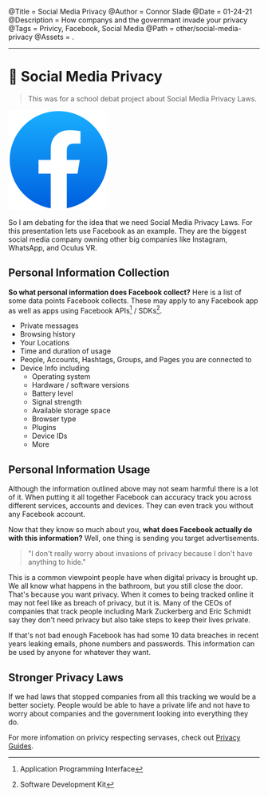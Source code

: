 @Title = Social Media Privacy
@Author = Connor Slade
@Date = 01-24-21
@Description = How companys and the governmant invade your privacy
@Tags = Privicy, Facebook, Social Media
@Path = other/social-media-privacy
@Assets = .

---

# 🧐 Social Media Privacy

> This was for a school debat project about Social Media Privacy Laws.

![Facebook Logo](../assets/other/social-media-privacy/facebook.svg)

So I am debating for the idea that we need Social Media Privacy Laws.
For this presentation lets use Facebook as an example.
They are the biggest social media company owning other big companies like Instagram, WhatsApp, and Oculus VR.

## Personal Information Collection​

**So what personal information does Facebook collect?**
Here is a list of some data points Facebook collects.
These may apply to any Facebook app as well as apps using Facebook APIs[^1] / SDKs[^2].

- Private messages
- Browsing history
- Your Locations
- Time and duration of usage
- People, Accounts, Hashtags, Groups, and Pages you are connected to
- Device Info including
  - Operating system
  - Hardware / software versions
  - Battery level
  - Signal strength
  - Available storage space
  - Browser type
  - Plugins
  - Device IDs
  - More

## Personal Information Usage​

Although the information outlined above may not seam harmful there is a lot of it.
When putting it all together Facebook can accuracy track you across different services, accounts and devices.
They can even track you without any Facebook account.

Now that they know so much about you, **what does Facebook actually do with this information?**
Well, one thing is sending you target advertisements.

> "I don't really worry about invasions of privacy because I don't have anything to hide."

This is a common viewpoint people have when digital privacy is brought up.
We all know what happens in the bathroom, but you still close the door. That's because you want privacy.
When it comes to being tracked online it may not feel like as breach of privacy, but it is.
Many of the CEOs of companies that track people including Mark Zuckerberg and Eric Schmidt say they don't need privacy but also take steps to keep their lives private.

If that's not bad enough Facebook has had some 10 data breaches in recent years leaking emails, phone numbers and passwords.
This information can be used by anyone for whatever they want.

## Stronger Privacy Laws​

If we had laws that stopped companies from all this tracking we would be a better society.
People would be able to have a private life and not have to worry about companies and the government looking into everything they do.

For more infomation on privicy respecting servases, check out [Privacy Guides](https://privacyguides.org/).

[^1]: Application Programming Interface
[^2]: Software Development Kit
